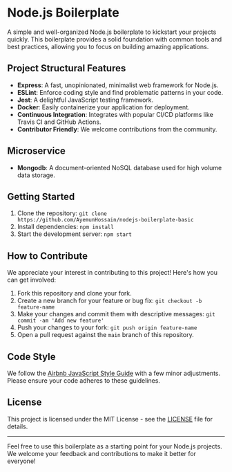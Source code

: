 # Node.js Boilerplate

A simple and well-organized Node.js boilerplate to kickstart your projects quickly. This boilerplate provides a solid foundation with common tools and best practices, allowing you to focus on building amazing applications.

## Project Structural Features

- **Express**: A fast, unopinionated, minimalist web framework for Node.js.
- **ESLint**: Enforce coding style and find problematic patterns in your code.
- **Jest**: A delightful JavaScript testing framework.
- **Docker**: Easily containerize your application for deployment.
- **Continuous Integration**: Integrates with popular CI/CD platforms like Travis CI and GitHub Actions.
- **Contributor Friendly**: We welcome contributions from the community.

## Microservice

- **Mongodb**: A document-oriented NoSQL database used for high volume data storage.

## Getting Started

1. Clone the repository: `git clone https://github.com/AyemunHossain/nodejs-boilerplate-basic`
2. Install dependencies: `npm install`
3. Start the development server: `npm start`

## How to Contribute

We appreciate your interest in contributing to this project! Here's how you can get involved:

1. Fork this repository and clone your fork.
2. Create a new branch for your feature or bug fix: `git checkout -b feature-name`
3. Make your changes and commit them with descriptive messages: `git commit -am 'Add new feature'`
4. Push your changes to your fork: `git push origin feature-name`
5. Open a pull request against the `main` branch of this repository.

## Code Style

We follow the [Airbnb JavaScript Style Guide](https://github.com/airbnb/javascript) with a few minor adjustments. Please ensure your code adheres to these guidelines.

## License

This project is licensed under the MIT License - see the [LICENSE](LICENSE) file for details.

---

Feel free to use this boilerplate as a starting point for your Node.js projects. We welcome your feedback and contributions to make it better for everyone!
